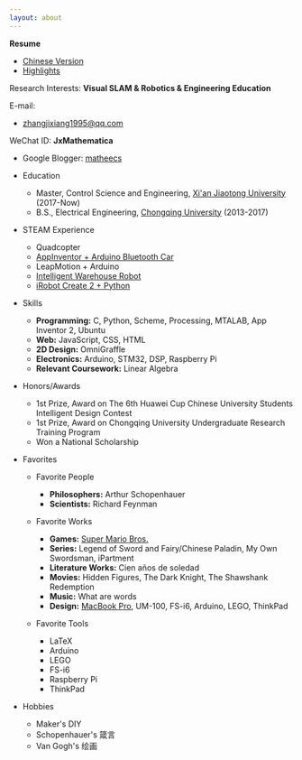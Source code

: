 ```yaml
---
layout: about
---
```


**Resume**

- [Chinese Version](/files/cv/cv2019.pdf)
- [Highlights](/files/cv/Highlights.pdf)

Research Interests: **Visual SLAM & Robotics & Engineering Education**

E-mail: 

- <zhangjixiang1995@qq.com>

WeChat ID: **JxMathematica**

<!-- ![JxMathematica](/images/myWechat.jpeg) -->

- Google Blogger: [matheecs](http://www.matheecs.com)

- Education

  - Master, Control Science and Engineering, [Xi'an Jiaotong University](http://www.xjtu.edu.cn) (2017-Now)
  - B.S., Electrical Engineering, [Chongqing University](http://www.cqu.edu.cn/v1/) (2013-2017)

- STEAM Experience

  - Quadcopter
  - [AppInventor + Arduino Bluetooth Car](https://www.arduino.cn/thread-17552-1-1.html)
  - LeapMotion + Arduino
  - [Intelligent Warehouse Robot](https://github.com/matheecs/Auto-Picking-Robot)
  - [iRobot Create 2 + Python](https://github.com/matheecs/iRobot-Create-2-OI-Python)

- Skills

  - **Programming:** C, Python, Scheme, Processing, MTALAB, App Inventor 2, Ubuntu
  - **Web:** JavaScript, CSS, HTML
  - **2D Design:** OmniGraffle
  - **Electronics:** Arduino, STM32, DSP, Raspberry Pi
  - **Relevant Coursework:** Linear Algebra

- Honors/Awards

  - 1st Prize, Award on The 6th Huawei Cup Chinese University Students Intelligent Design Contest
  - 1st Prize, Award on Chongqing University Undergraduate Research Training Program
  - Won a National Scholarship

- Favorites

  - Favorite People

    - **Philosophers:** Arthur Schopenhauer
    - **Scientists:** Richard Feynman

  - Favorite Works

    - **Games:** [Super Mario Bros.](http://www.freesupergames.com/super-mario-bros.php)
    - **Series:** Legend of Sword and Fairy/Chinese Paladin, My Own Swordsman, iPartment
    - **Literature Works:** Cien años de soledad
    - **Movies:** Hidden Figures, The Dark Knight, The Shawshank Redemption
    - **Music:** What are words
    - **Design:** [MacBook Pro](https://www.apple.com/macbook-pro/), UM-100, FS-i6, Arduino, LEGO, ThinkPad

  - Favorite Tools

    - LaTeX
    - Arduino
    - LEGO
    - FS-i6
    - Raspberry Pi
    - ThinkPad

- Hobbies

  - Maker's DIY
  - Schopenhauer's 箴言
  - Van Gogh's 绘画
